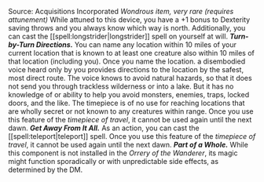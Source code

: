 Source: Acquisitions Incorporated
*Wondrous item, very rare (requires attunement)*
While attuned to this device, you have a +1 bonus to Dexterity saving throws and you always know which way is north. Additionally, you can cast the [[spell:longstrider|longstrider]] spell on yourself at will.
***Turn-by-Turn Directions.*** You can name any location within 10 miles of your current location that is known to at least one creature also within 10 miles of that location (including you). Once you name the location. a disembodied voice heard only by you provides directions to the location by the safest, most direct route. The voice knows to avoid natural hazards, so that it does not send you through trackless wilderness or into a lake. But it has no knowledge of or ability to help you avoid monsters, enemies, traps, locked doors, and the like.
The timepiece is of no use for reaching locations that are wholly secret or not known to any creatures within range. Once you use this feature of the *timepiece of travel*, it cannot be used again until the next dawn.
***Get Away From It All.*** As an action, you can cast the [[spell:teleport|teleport]] spell. Once you use this feature of the *timepiece of travel*, it cannot be used again until the next dawn.
***Part of a Whole.*** While this component is not installed in the *Orrery of the Wanderer*, its magic might function sporadically or with unpredictable side effects, as determined by the DM.
